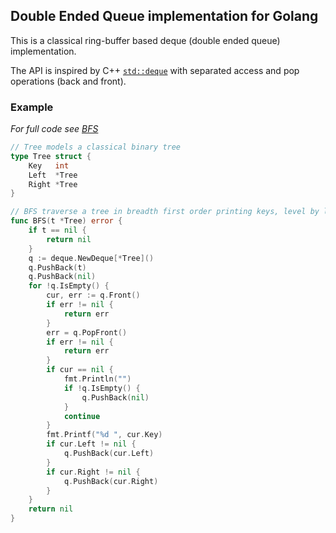 ## Double Ended Queue implementation for Golang ##

This is a classical ring-buffer based deque (double ended queue) implementation.

The API is inspired by C++ [`std::deque`](https://en.cppreference.com/w/cpp/container/deque) with separated access and pop operations (back and front).

### Example ###

_For full code see [BFS](../examples/bfs)_

```Go
// Tree models a classical binary tree
type Tree struct {
	Key   int
	Left  *Tree
	Right *Tree
}

// BFS traverse a tree in breadth first order printing keys, level by level
func BFS(t *Tree) error {
	if t == nil {
		return nil
	}
	q := deque.NewDeque[*Tree]()
	q.PushBack(t)
	q.PushBack(nil)
	for !q.IsEmpty() {
		cur, err := q.Front()
		if err != nil {
			return err
		}
		err = q.PopFront()
		if err != nil {
			return err
		}
		if cur == nil {
			fmt.Println("")
			if !q.IsEmpty() {
				q.PushBack(nil)
			}
			continue
		}
		fmt.Printf("%d ", cur.Key)
		if cur.Left != nil {
			q.PushBack(cur.Left)
		}
		if cur.Right != nil {
			q.PushBack(cur.Right)
		}
	}
	return nil
}
```
